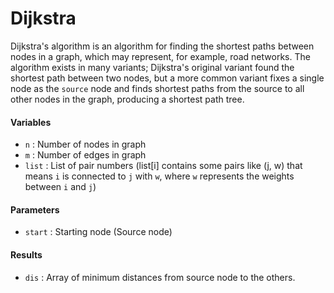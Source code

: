 # Dijkstra

Dijkstra's algorithm is an algorithm for finding the shortest paths between nodes in a graph, which may represent, for example, road networks.
The algorithm exists in many variants; Dijkstra's original variant found the shortest path between two nodes, but a more common variant fixes a single node as the `source` node and finds shortest paths from the source
to all other nodes in the graph, producing a shortest path tree.

#### Variables
* `n` : Number of nodes in graph
* `m` : Number of edges in graph
* `list` : List of pair numbers (list[i] contains some pairs like (j, w) that means `i` is connected to `j` with `w`, where `w` represents the weights between `i` and `j`)

#### Parameters
* `start` : Starting node (Source node)

#### Results
* `dis` : Array of minimum distances from source node to the others.
